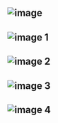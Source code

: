 ![image](https://github.com/user-attachments/assets/90aea09b-6698-4ad4-b8f7-71e8e5607880)
- 
![image 1](https://github.com/user-attachments/assets/79127b01-5820-4f9c-be7f-251a1cf23c40)
- 
![image 2](https://github.com/user-attachments/assets/5a45bbf4-604b-4bff-8bb4-b5705ff772f1)
- 
![image 3](https://github.com/user-attachments/assets/1eb6111c-5cb3-47d8-941a-4454217d1b52)
- 
![image 4](https://github.com/user-attachments/assets/72a599b7-b0f5-4644-b842-d53e5fe24888)
- 




























